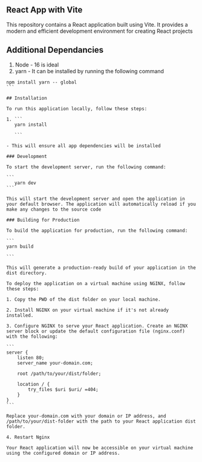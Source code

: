 ## React App with Vite

This repository contains a React application built using Vite. It provides a modern and efficient development environment for creating React projects

## Additional Dependancies

1. Node - 16 is ideal
2. yarn - It can be installed by running the following command

````
npm install yarn -- global
```

## Installation

To run this application locally, follow these steps:

1. ```
   yarn install

   ```

- This will ensure all app dependencies will be installed

### Development

To start the development server, run the following command:

```
   yarn dev
```

This will start the development server and open the application in your default browser. The application will automatically reload if you make any changes to the source code

### Building for Production

To build the application for production, run the following command:

```
yarn build

```

This will generate a production-ready build of your application in the dist directory.

To deploy the application on a virtual machine using NGINX, follow these steps:

1. Copy the PWD of the dist folder on your local machine.

2. Install NGINX on your virtual machine if it's not already installed.

3. Configure NGINX to serve your React application. Create an NGINX server block or update the default configuration file (nginx.conf) with the following:

```
server {
    listen 80;
    server_name your-domain.com;

    root /path/to/your/dist/folder;

    location / {
        try_files $uri $uri/ =404;
    }
}
```

Replace your-domain.com with your domain or IP address, and /path/to/your/dist-folder with the path to your React application dist folder.

4. Restart Nginx

Your React application will now be accessible on your virtual machine using the configured domain or IP address.
````
